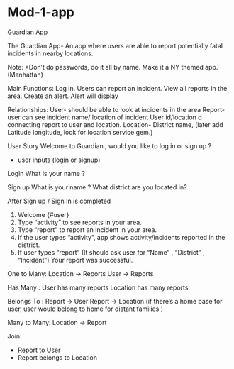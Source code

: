 # Mod-1-app
Guardian App	

The Guardian App-  An app where users are able to report potentially fatal incidents in nearby locations.

Note: *Don’t do passwords, do it all by name.
Make it a NY themed app.(Manhattan)

Main Functions:
Log in.
Users can report an incident.
View all reports in the area.
Create an alert.
Alert will display

Relationships:
User- should be able to look at incidents in the area
Report- user can see incident name/ location of incident
User id/location d connecting report to user and location.
Location-  District name, (later add Latitude longitude, look for location service gem.)



User Story
Welcome to Guardian , would you like to log in or sign up ?
* user inputs (login or signup) 

Login 
What is your name ?

Sign up 
What is your name ?
What district are you located in?



After Sign up / Sign In is completed 
1. Welcome {#user}
2. Type “activity” to see reports in your area.
3. Type “report” to report an incident in your area.
3. If the user types “activity”,  app shows activity/incidents reported in the district. 
4. If user types “report” (It should ask user for “Name” , “District” , “Incident”) 
Your report was successful. 






One to Many:
Location -> Reports
User -> Reports

Has Many :
User has many reports
Location has many reports

Belongs To :
Report -> User
Report -> Location
(if there’s a home base for user, user would belong to home for distant families.)

Many to Many:
 Location -> Report

Join:
- Report to User 
- Report belongs to Location




